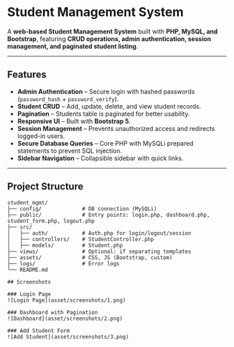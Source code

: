 # Student Management System

A **web-based Student Management System** built with **PHP, MySQL, and Bootstrap**, featuring **CRUD operations, admin authentication, session management, and paginated student listing**.

---

## Features

- **Admin Authentication** – Secure login with hashed passwords (`password_hash` + `password_verify`).  
- **Student CRUD** – Add, update, delete, and view student records.  
- **Pagination** – Students table is paginated for better usability.  
- **Responsive UI** – Built with **Bootstrap 5**.  
- **Session Management** – Prevents unauthorized access and redirects logged-in users.  
- **Secure Database Queries** – Core PHP with MySQLi prepared statements to prevent SQL injection.  
- **Sidebar Navigation** – Collapsible sidebar with quick links.  

---

## Project Structure

```text
student_mgmt/
├── config/             # DB connection (MySQLi)
├── public/             # Entry points: login.php, dashboard.php, student_form.php, logout.php
├── src/
│   ├── auth/           # Auth.php for login/logout/session
│   ├── controllers/    # StudentController.php
│   ├── models/         # Student.php
├── views/              # Optional: if separating templates
├── assets/             # CSS, JS (Bootstrap, custom)
├── logs/               # Error logs
└── README.md

## Screenshots

### Login Page
![Login Page](asset/screenshots/1.png)

### Dashboard with Pagination
![Dashboard](asset/screenshots/2.png)

### Add Student Form
![Add Student](asset/screenshots/3.png)

